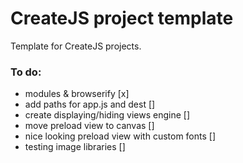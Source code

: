# CreateJS project template
Template for CreateJS projects. 

### To do:
* modules & browserify [x]
* add paths for app.js and dest []
* create displaying/hiding views engine []
* move preload view to canvas []
* nice looking preload view with custom fonts []
* testing image libraries []